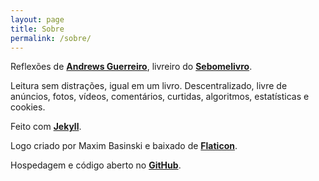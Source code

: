 ```yaml
---
layout: page
title: Sobre
permalink: /sobre/
---
```


Reflexões de **[Andrews Guerreiro](https://github.com/andguerreiro)**, livreiro do **[Sebomelivro](https://github.com/andguerreiro/sebomelivro)**.

Leitura sem distrações, igual em um livro. Descentralizado, livre de anúncios, fotos, vídeos, comentários, curtidas, algoritmos, estatísticas e cookies. 

Feito com **[Jekyll](https://jekyllrb.com/)**.

Logo criado por Maxim Basinski e baixado de **[Flaticon](https://www.flaticon.com/free-icons/typewriter)**.

Hospedagem e código aberto no **[GitHub](https://github.com/andguerreiro/blog)**.
